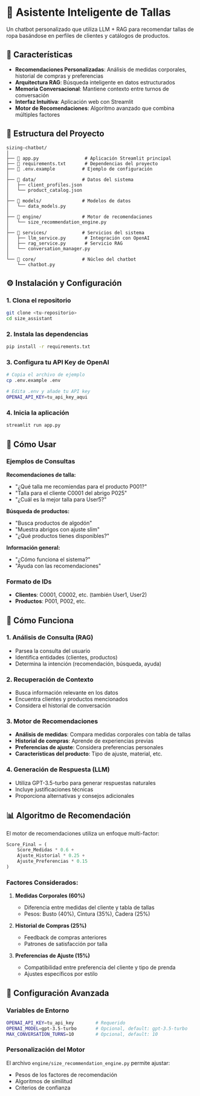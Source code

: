 # 👔 Asistente Inteligente de Tallas

Un chatbot personalizado que utiliza LLM + RAG para recomendar tallas de ropa basándose en perfiles de clientes y catálogos de productos.

## 🚀 Características

- **Recomendaciones Personalizadas**: Análisis de medidas corporales, historial de compras y preferencias
- **Arquitectura RAG**: Búsqueda inteligente en datos estructurados
- **Memoria Conversacional**: Mantiene contexto entre turnos de conversación
- **Interfaz Intuitiva**: Aplicación web con Streamlit
- **Motor de Recomendaciones**: Algoritmo avanzado que combina múltiples factores

## 📁 Estructura del Proyecto

```
sizing-chatbot/
│
├── 📄 app.py                 # Aplicación Streamlit principal
├── 📄 requirements.txt       # Dependencias del proyecto
├── 📄 .env.example          # Ejemplo de configuración
│
├── 📂 data/                 # Datos del sistema
│   ├── client_profiles.json
│   └── product_catalog.json
│
├── 📂 models/               # Modelos de datos
│   └── data_models.py
│
├── 📂 engine/               # Motor de recomendaciones
│   └── size_recommendation_engine.py
│
├── 📂 services/             # Servicios del sistema
│   ├── llm_service.py       # Integración con OpenAI
│   ├── rag_service.py       # Servicio RAG
│   └── conversation_manager.py
│
└── 📂 core/                 # Núcleo del chatbot
    └── chatbot.py
```

## ⚙️ Instalación y Configuración

### 1. Clona el repositorio
```bash
git clone <tu-repositorio>
cd size_assistant
```

### 2. Instala las dependencias
```bash
pip install -r requirements.txt
```

### 3. Configura tu API Key de OpenAI
```bash
# Copia el archivo de ejemplo
cp .env.example .env

# Edita .env y añade tu API key
OPENAI_API_KEY=tu_api_key_aqui
```
### 4. Inicia la aplicación
```bash
streamlit run app.py
```

## 🎯 Cómo Usar

### Ejemplos de Consultas

**Recomendaciones de talla:**
- "¿Qué talla me recomiendas para el producto P001?"
- "Talla para el cliente C0001 del abrigo P025"
- "¿Cuál es la mejor talla para User5?"

**Búsqueda de productos:**
- "Busca productos de algodón"
- "Muestra abrigos con ajuste slim"
- "¿Qué productos tienes disponibles?"

**Información general:**
- "¿Cómo funciona el sistema?"
- "Ayuda con las recomendaciones"

### Formato de IDs

- **Clientes**: C0001, C0002, etc. (también User1, User2)
- **Productos**: P001, P002, etc.

## 🧠 Cómo Funciona

### 1. Análisis de Consulta (RAG)
- Parsea la consulta del usuario
- Identifica entidades (clientes, productos)
- Determina la intención (recomendación, búsqueda, ayuda)

### 2. Recuperación de Contexto
- Busca información relevante en los datos
- Encuentra clientes y productos mencionados
- Considera el historial de conversación

### 3. Motor de Recomendaciones
- **Análisis de medidas**: Compara medidas corporales con tabla de tallas
- **Historial de compras**: Aprende de experiencias previas
- **Preferencias de ajuste**: Considera preferencias personales
- **Características del producto**: Tipo de ajuste, material, etc.

### 4. Generación de Respuesta (LLM)
- Utiliza GPT-3.5-turbo para generar respuestas naturales
- Incluye justificaciones técnicas
- Proporciona alternativas y consejos adicionales

## 📊 Algoritmo de Recomendación

El motor de recomendaciones utiliza un enfoque multi-factor:

```python
Score_Final = (
    Score_Medidas * 0.6 +
    Ajuste_Historial * 0.25 +
    Ajuste_Preferencias * 0.15
)
```

### Factores Considerados:

1. **Medidas Corporales (60%)**
   - Diferencia entre medidas del cliente y tabla de tallas
   - Pesos: Busto (40%), Cintura (35%), Cadera (25%)

2. **Historial de Compras (25%)**
   - Feedback de compras anteriores
   - Patrones de satisfacción por talla

3. **Preferencias de Ajuste (15%)**
   - Compatibilidad entre preferencia del cliente y tipo de prenda
   - Ajustes específicos por estilo

## 🔧 Configuración Avanzada

### Variables de Entorno
```bash
OPENAI_API_KEY=tu_api_key        # Requerido
OPENAI_MODEL=gpt-3.5-turbo       # Opcional, default: gpt-3.5-turbo
MAX_CONVERSATION_TURNS=10        # Opcional, default: 10
```

### Personalización del Motor
El archivo `engine/size_recommendation_engine.py` permite ajustar:
- Pesos de los factores de recomendación
- Algoritmos de similitud
- Criterios de confianza
